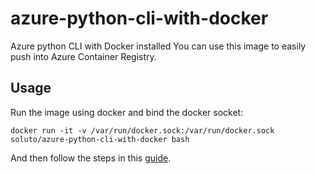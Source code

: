 # azure-python-cli-with-docker
Azure python CLI with Docker installed
You can use this image to easily push into Azure Container Registry.

## Usage
Run the image using docker and bind the docker socket:

`docker run -it -v /var/run/docker.sock:/var/run/docker.sock soluto/azure-python-cli-with-docker bash`

And then follow the steps in this [guide](https://docs.microsoft.com/en-us/azure/container-registry/container-registry-get-started-azure-cli#push-image-to-acr).
